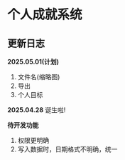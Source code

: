# 个人成就系统

## 更新日志

**2025.05.01(计划)**
1. 文件名(缩略图)
2. 导出
3. 个人目标

**2025.04.28**
诞生啦!

**待开发功能**

1. 权限更明确
2. 写入数据时，日期格式不明确，统一